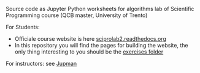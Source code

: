 
Source code as Jupyter Python worksheets for algorithms lab of Scientific Programming course (QCB master, University of Trento)


For Students: 

* Officiale course website is here  [sciprolab2.readthedocs.org](http://sciprolab2.readthedocs.org) 
* In this repository you will find the pages for building the website, the only thing interesting to you
should be the [exercises folder](exercises)



For instructors: see [Jupman](http://jupman.readthedocs.io)

